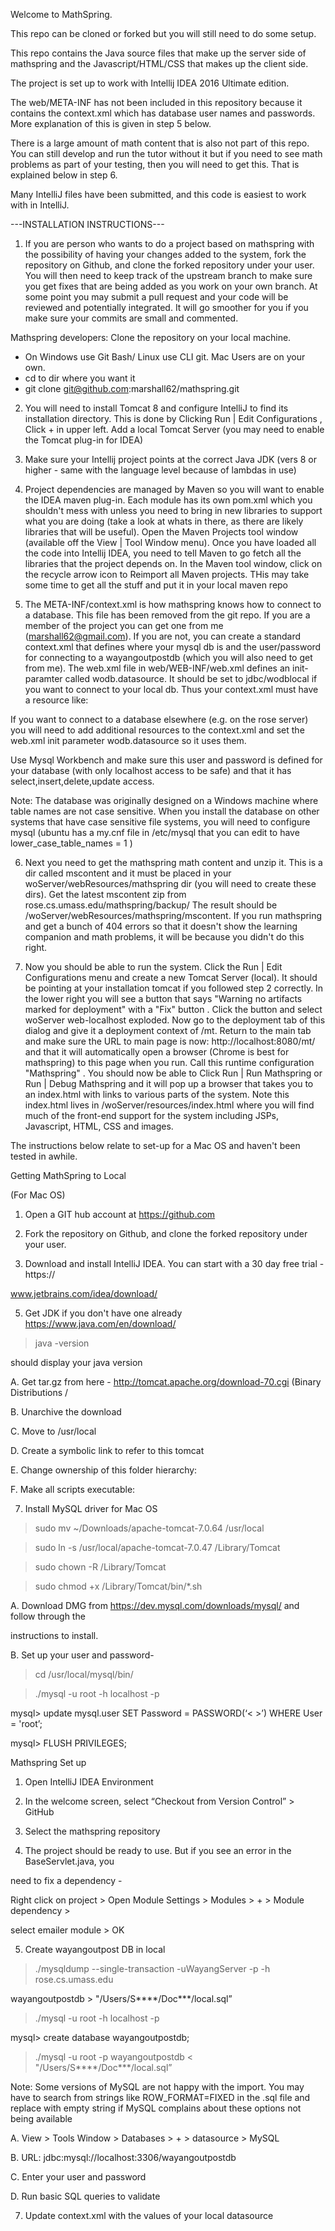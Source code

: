 Welcome to MathSpring.

This repo can be cloned or forked but you will still need to do some setup.

This repo contains the Java source files that make up the server side of mathspring and the Javascript/HTML/CSS
that makes up the client side.

The project is set up to work with Intellij IDEA 2016 Ultimate edition.

The web/META-INF has not been included in this repository because it contains
the context.xml which has database user names and passwords.  More explanation of
this is given in step 5 below.

There is a large amount of math content that is also not part of this repo.  You can still develop and run the tutor
without it but if you need to see math problems as part of your testing, then you will need to get this.
That is explained below in step 6.

Many IntelliJ files have been submitted, and this code is easiest to work with in IntelliJ.

---INSTALLATION INSTRUCTIONS---

1. If you are person who wants to do a project based on mathspring with the possibility of having your
changes added to the system, fork the repository on Github, and clone the forked repository under your user.
You will then need to keep track of the upstream branch to make sure you get 
fixes that are being added as you work on your own branch.  At some point you
may submit a pull request and your code will be reviewed and potentially integrated.
It will go smoother for you if you make sure your commits are small and commented.

Mathspring developers: Clone the repository on your local machine.
   - On Windows use Git Bash/  Linux use CLI git.  Mac Users are on your own.
   - cd to dir where you want it
   - git clone git@github.com:marshall62/mathspring.git


2. You will need to install Tomcat 8 and configure IntelliJ to find its installation directory.
This is done by Clicking Run | Edit Configurations , Click + in upper left.
Add a local Tomcat Server (you may need to enable the Tomcat plug-in for IDEA)

3.  Make sure your Intellij project points at the correct Java JDK 
(vers 8 or higher - same with the language level because of lambdas in use)

4.  Project dependencies are managed by Maven so you will want to enable the IDEA
maven plug-in.  Each module has its own pom.xml which you shouldn't mess with unless you
need to bring in new libraries to support what you are doing (take a look at
whats in there, as there are likely libraries that will be useful).  Open the Maven Projects
tool window (available off the View | Tool Window menu).   Once you have loaded all
the code into Intellij IDEA, you need to tell Maven to go fetch all the libraries
that the project depends on.   In the Maven tool window, click on the recycle
arrow icon to Reimport all Maven projects.   THis may take some time to get all the
stuff and put it in your local maven repo 

5. The META-INF/context.xml is how mathspring knows how to connect to a database.  This
file has been removed from the git repo.   If you are a member of the project
you can get one from me (marshall62@gmail.com).   If you are not, you
can create a standard context.xml that defines where your mysql db
is and the user/password for connecting to a wayangoutpostdb (which
you will also need to get from me).   The web.xml file in web/WEB-INF/web.xml
defines an init-paramter called wodb.datasource.  It should be set to
jdbc/wodblocal if you want to connect to your local db.   Thus your context.xml
must have a resource like:

<Resource name="jdbc/wodblocal" type="javax.sql.DataSource"
            auth="Container" description="Mysql database for Mathforum"
            maxActive="100" maxIdle="30" maxWait="10000" username="MyDBUser"
            password="MyDBPassword" removeAbandoned="true" removeAbandonedTimeout="60"
            logAbandoned="true"  testWhileIdle="true"
            testOnBorrow="true"
            testOnReturn="true"
            timeBetweenEvictionRunMillis="600000"
            numTestsPerEvictionRun="10"
            validationQuery="SELECT 1"
            driverClassName="com.mysql.jdbc.Driver"
            url="jdbc:mysql://localhost/wayangoutpostdb?autoReconnect=true" />

If you want to connect to a database elsewhere (e.g. on the rose server) you will
need to add additional resources to the context.xml and set the web.xml init parameter wodb.datasource so it uses
them.

Use Mysql Workbench and make sure this user and password is defined for your database (with only localhost access to be safe) and that
it has select,insert,delete,update access.


Note:  The database was originally designed on a Windows machine where table names
are not case sensitive.   When you install the database on other systems that
have case sensitive file systems, you will need to configure mysql (ubuntu has a 
my.cnf file in /etc/mysql that you can edit  to have lower_case_table_names = 1 )


6. Next you need to get the mathspring math content and unzip it.  This is a dir
called mscontent and it must be placed in your woServer/webResources/mathspring dir (you will need 
to create these dirs).
Get the latest mscontent zip from rose.cs.umass.edu/mathspring/backup/
The result should be /woServer/webResources/mathspring/mscontent.  If you run 
mathspring and get a bunch of 404 errors so that it doesn't show the learning companion
and math problems, it will be because you didn't do this right.

7.  Now you should be able to run the system.  Click the Run | Edit Configurations
menu and create a new Tomcat Server (local).  It should be pointing at your 
installation tomcat if you followed step 2 correctly.  In the lower right
you will see a button that says "Warning no artifacts marked for deployment" with a 
"Fix" button .  Click the button and select woServer web-localhost exploded.
Now go to the deployment tab of this dialog and give it a deployment context
of /mt.  Return to the main tab and make sure the URL to main page is now:
http://localhost:8080/mt/  and that it will automatically open a browser (Chrome is best
for mathspring) to this page when you run.   Call this runtime configuration "Mathspring"
.  You should now be able to Click Run | Run Mathspring or Run | Debug Mathspring
and it will pop up a browser that takes you to an index.html with links
to various parts of the system.  Note this index.html lives in /woServer/resources/index.html
where you will find much of the front-end support for the system including JSPs, Javascript,
HTML, CSS and images.



The instructions below relate to set-up for a Mac OS and haven't been tested
in awhile.  

Getting MathSpring to Local

(For Mac OS)

1. Open a GIT hub account at https://github.com

2. Fork the repository on Github, and clone the forked repository under your user.

4. Download and install IntelliJ IDEA. You can start with a 30 day free trial - https://

www.jetbrains.com/idea/download/

5. Get JDK if you don't have one already https://www.java.com/en/download/

> java -version

should display your java version

A. Get tar.gz from here - http://tomcat.apache.org/download-70.cgi (Binary Distributions /

B. Unarchive the download

C. Move to /usr/local

D. Create a symbolic link to refer to this tomcat

E. Change ownership of this folder hierarchy:

F. Make all scripts executable:

7. Install MySQL driver for Mac OS

> sudo mv ~/Downloads/apache-tomcat-7.0.64 /usr/local

> sudo ln -s /usr/local/apache-tomcat-7.0.47 /Library/Tomcat

> sudo chown -R <username> /Library/Tomcat

> sudo chmod +x /Library/Tomcat/bin/*.sh

A. Download DMG from https://dev.mysql.com/downloads/mysql/ and follow through the

instructions to install.

B. Set up your user and password-

> cd /usr/local/mysql/bin/

> ./mysql -u root -h localhost -p

mysql> update mysql.user SET Password = PASSWORD(‘< >’) WHERE User = 'root’;

mysql> FLUSH PRIVILEGES;

Mathspring Set up

1. Open IntelliJ IDEA Environment

2. In the welcome screen, select “Checkout from Version Control” > GitHub

3. Select the mathspring repository

4. The project should be ready to use. But if you see an error in the BaseServlet.java, you

need to fix a dependency -

Right click on project > Open Module Settings > Modules > + > Module dependency >

select emailer module > OK

5. Create wayangoutpost DB in local

> ./mysqldump --single-transaction -uWayangServer -p -h rose.cs.umass.edu

wayangoutpostdb > "/Users/S****/Doc***/local.sql”

> ./mysql -u root -h localhost -p

mysql> create database wayangoutpostdb;

> ./mysql -u root -p wayangoutpostdb < "/Users/S****/Doc***/local.sql”


Note: Some versions of MySQL are not happy with the import.  You may 
have to search from strings like ROW_FORMAT=FIXED in the .sql file and replace
with empty string if MySQL complains about these options not being available

A. View > Tools Window > Databases > + > datasource > MySQL

B. URL: jdbc:mysql://localhost:3306/wayangoutpostdb

C. Enter your user and password

D. Run basic SQL queries to validate

7. Update context.xml with the values of your local datasource
